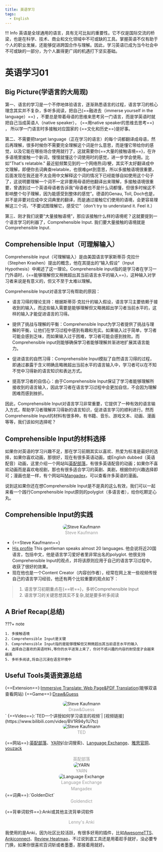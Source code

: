 ```yaml
---
title: 英语学习
tags:
  - English
---
```

!!! Info
	英语是全球通用的语言，具有无可比拟的重要性。它不仅是国际交流的桥梁，也是在科学、技术、商业和文化领域中不可或缺的工具。掌握英语不仅有助于个人的职业发展，还能够促进跨国合作与理解。因此，学习英语已成为当今社会中不可或缺的一部分，为个人赢得更广阔的机遇打下坚实基础。

# 英语学习01
## Big Picture(学语言的大局观)
第一、语言的学习是一个不停地体验语言，逐渐熟悉语言的过程，语言学习的核心理念其实并不复杂，多听多阅读，把自己{==融进去（immerse yourself in the language）==} ，不要总是带着母语的思维来思考另一门语言，而是学英语时就把自己当成英语人（native speaker）， {==用native speaker的思维去思考==} ， 所以学一门语言时多接触对应国家的 {==文化和历史==}是好事。

第二、不需要把target language（正在学习的语言）的每个词都翻译成母语，然后再理解，很多时候你不需要完全理解这个词是什么意思，而是懂它带给你的感觉，以及它能在哪些场合使用就行了，这就需要你{==大量的接触语境==}，在许多语境里接触一个新词，慢慢就懂这个词使用时的感觉，进一步学会使用。比如"That's relatable." 最近挺频繁见到的一个网络热词/梗，其实不太好翻译成中文理解，即便你去词典查relatable，也很难get到意思，所以多接触语境很重要，后面发现在我还是不太会用中文解释这个词的情况下已经能够自如使用这个句子了，这说明要理解一个词不一定非要用母语把他翻译出来理解，多接触语境很重要，曾遇到过一个英语母语者告诉我“母语者也不是什么词都懂，但很多时候这不影响整个句子理解，因为能感受到整体的感觉”。德语的Genau, Toll, Doch也是，并不是非要对应成中文词典里的翻译，而是通过接触它们使用的语境，会更容易理解这三个词，“不要试图理解它，感受它”（don't try to understand it. Feel it.）

第三、刚才我们说要“大量接触语境”，那应该接触什么样的语境呢？这就要提到一个语言学习的利器了，Comprehensible Input. 我们要大量接触的语境就是Comprehensible Input.
## Comprehensible Input（可理解输入）
Comprehensible input（可理解输入）是由美国语言学家斯蒂芬·克拉什（Stephen Krashen）提出的概念，他在其提出的“输入假设”（Input Hypothesis）中阐述了这一理论。Comprehensible input指的是学习者在学习一门外语时，{==能够理解但又稍微超出其当前语言水平的输入==}，这种输入对学习者来说是有意义的，但又不至于太难以理解。

Comprehensible Input对语言学习有帮助的原因：
+ 语言习得的理论支持：根据斯蒂芬·克拉什的输入假设，语言学习主要依赖于接收到的输入，而这些输入需要是能够理解但又略微超出学习者当前水平的，这样的输入才能促进语言的习得。

+ 提供了挑战与理解的平衡：Comprehensible Input为学习者提供了挑战与理解的平衡，让他们在学习过程中感到有趣和充实。如果输入过于简单，学习者可能会感到乏味，而如果输入过于困难，学习者可能会感到挫败。而Comprehensible input则能够确保学习者能够理解并渐进地扩展其语言能力。

+ 促进语言的自然习得：Comprehensible Input模拟了自然语言习得的过程，即通过暴露于含义明确且略微超出当前水平的语言输入中，学习者可以在不知不觉中习得新的语言知识和表达方式。

+ 提高学习者的自信心：由于Comprehensible Input保证了学习者能够理解所接收到的语言输入，因此学习者在语言学习过程中会更加自信，不会因为理解困难而感到挫折。

因此，Comprehensible Input对语言学习非常重要，它提供了一种有效的语言输入方式，帮助学习者理解并习得新的语言知识，促进语言学习的顺利进行。然而Comprehensible Input的材料有很多种，有书籍、音乐、游戏文本、动画、漫画等等，我们该如何选择呢？
## Comprehensible Input的材料选择
如果你对英语的学习兴趣不足，那在学习前期其实以喜欢、热爱为标准是最好的选择，如果你喜欢动画，那很好，现在有很多英语动画，或English dubbed（英语配音）动画，这里介绍一个网站叫[英配部落](https://mobile.edatribe.com/)，有很多英语配音的动画；如果你不喜欢动画而是喜欢电视剧，那也有很多适合学习的英剧、美剧，根据你的兴趣选择即可；漫画也是一样，有个网站叫[Mangadex](https://mangadex.org/)，可以查看许多英语的漫画。

说到这如果你还在想Comprehensible Input是不是真的这么有效，我们可以一起来看一个践行Comprehensible Input原则的polyglot（多语言者），给你吃颗定心丸。
## Comprehensible Input的实践
<center>
    <img style="border-radius: 20px;width="50%""
         src="https://s2.loli.net/2024/04/02/BAa6GURhrgp5ebs.jpg" 
         alt="Steve Kaufmann"
          >
    <br>
    <div style="color: #999; padding: 2px;">
       Steve Kaufmann
    </div>
</center>


+ {==Steve Kaufmann==}
+  [His profile](https://www.youtube.com/@Thelinguist) This gentleman speaks almost 20 languages. 他会说将近20国语言，包括中文，他是语言学习爱好者里非常出名的polyglot. 他很支持Comprehensible Input的观点，并将该原则应用于自己的语言学习过程中，收获了很好的效果。
+ 现在他也是一个Content Creator（内容创作者），经常在网上发一些视频传授自己的语言学习经验，他还有两个比较重要的观点如下：
>1. 语言学习初期重点在{==听==}，多听Comprehensible Input
>2. 语言学习的关键思想其实不复杂,就是要多听多阅读

## A Brief Recap(总结)

???+ note 

    1. 多接触语境
    2. Comprehensible Input是关键
    3. Comprehensible Input指的是能够理解但又稍微超出其当前语言水平的输入
    4. 选择自己喜欢的英语材料,等你的水平逐渐上来了，你对不感兴趣的内容的耐受度才会越来越高
    5. 多听多阅读,将自己沉浸在语言环境中

## Useful Tools英语资源总结

{==Extension==}:[Immersive Translate: Web Page&PDF Translation](https://chromewebstore.google.com/detail/immersive-translate-web-p/bpoadfkcbjbfhfodiogcnhhhpibjhbnh?hl=en-US&utm_source=ext_sidebar)(能够双语查看网站)
{==Game==}:[Draw&Guess](https://apkpure.com/cn/draw-guess/com.tellmewow.senior.guess.drawing)

<center>
    <img style="border-radius: 20px;width="50%""
         src="https://s2.loli.net/2024/04/02/cAimqthRQeB5Tlz.png" 
         alt="Steve Kaufmann"
          >
    <br>
    <div style="color: #999; padding: 2px;">
       Draw&Guess
    </div>
</center>`
{==Video==}:`TED一个讲授如何学习语言的视频`| [视频链接](https://www.bilibili.com/video/BV1R94y1U7tc)
<center>
    <img style="border-radius: 20px;width="50%""
         src="https://s2.loli.net/2024/04/02/G3czvZA9pDSWHE7.png" 
         alt="Steve Kaufmann"
          >
    <br>
    <div style="color: #999; padding: 2px;">
       TED
    </div>
</center>


{==网站==}:[英配部落](https://mobile.edatribe.com/)、[YARN](https://getyarn.io/)(台词搜索)、[Language Exchange](https://www.mylanguageexchange.com/)、[雅思官网](https://www.chinaielts.org/)、[youzack](https://www.youzack.com)

<center>
    <img style="border-radius: 20px;width="50%""
         src="https://s2.loli.net/2024/04/02/mf8Y3qKUbI6F7Zl.png" 
         alt=""
          >
    <br>
    <div style="color: #999; padding: 2px;">
       英配部落
    </div>
</center>

<center>
    <img style="border-radius: 20px;width="50%""
         src="https://s2.loli.net/2024/04/02/voYSaZ9H6BEcqsx.png" 
         alt="YARN"
          >
    <br>
    <div style="color: #999; padding: 2px;">
       YARN
    </div>
</center>

<center>
    <img style="border-radius: 20px;width="50%""
         src="https://s2.loli.net/2024/04/02/nEXzcl9j8RtwTDv.png" 
         alt="Language Exchange"
          >
    <br>
    <div style="color: #999; padding: 2px;">
       Language Exchange
    </div>
</center>

<center>
    <img style="border-radius: 20px;width="50%""
         src="https://s2.loli.net/2024/04/02/AXhuxdWtqHGnr8V.png" 
         alt=""
          >
    <br>
    <div style="color: #999; padding: 2px;">
       Mangadex
    </div>
</center>
{==词典==}:`GoldenDict`

<center>
    <img style="border-radius: 20px;width="50%""
         src="https://s2.loli.net/2024/04/02/wn3z9TA7EYBogyU.png" 
         alt=""
          >
    <br>
    <div style="color: #999; padding: 2px;">
       Goldendict
    </div>
</center>


{==背单词软件==}:Anki或其他主流背单词软件

<center>
    <img style="border-radius: 20px;width="50%""
         src="https://s2.loli.net/2024/04/02/MRpQxCdGvlUTJHs.png" 
         alt=""
          >
    <br>
    <div style="color: #999; padding: 2px;">
       Lenny's Anki
    </div>
</center>


我使用的是Anki，因为社区比较活跃，有很多好用的插件，比如[AwesomeTTS](https://ankiweb.net/shared/info/1436550454)、[Ankiconnect](https://ankiweb.net/shared/info/2055492159)、[Review Heatmap](https://ankiweb.net/shared/info/1771074083)，不过说到底工具还是用着趁手就好，没必要专门换，如果你很喜欢百词斩或者墨墨，那接着用就好。